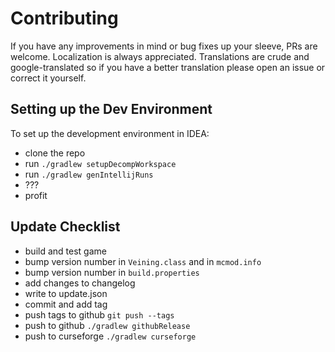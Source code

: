 # Contributing

If you have any improvements in mind or bug fixes up your sleeve, PRs are welcome. Localization is always appreciated.
Translations are crude and google-translated so if you have a better translation please open an issue or correct it
yourself.

## Setting up the Dev Environment

To set up the development environment in IDEA:

- clone the repo
- run `./gradlew setupDecompWorkspace`
- run `./gradlew genIntellijRuns`
- ???
- profit

## Update Checklist

- build and test game
- bump version number in `Veining.class` and in `mcmod.info`
- bump version number in `build.properties`
- add changes to changelog
- write to update.json
- commit and add tag
- push tags to github `git push --tags`
- push to github `./gradlew githubRelease`
- push to curseforge `./gradlew curseforge`